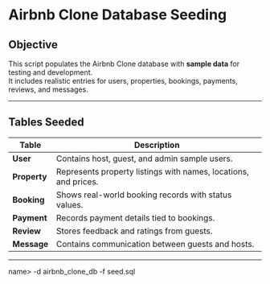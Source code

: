 #  Airbnb Clone Database Seeding

##  Objective
This script populates the Airbnb Clone database with **sample data** for testing and development.  
It includes realistic entries for users, properties, bookings, payments, reviews, and messages.

---

##  Tables Seeded
| Table | Description |
|--------|--------------|
| **User** | Contains host, guest, and admin sample users. |
| **Property** | Represents property listings with names, locations, and prices. |
| **Booking** | Shows real-world booking records with status values. |
| **Payment** | Records payment details tied to bookings. |
| **Review** | Stores feedback and ratings from guests. |
| **Message** | Contains communication between guests and hosts. |

---

name> -d airbnb_clone_db -f seed.sql
